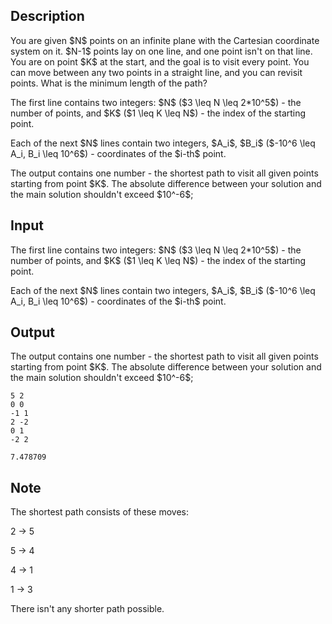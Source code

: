 ## Description

<div><p>You are given $N$ points on an infinite plane with the Cartesian coordinate system on it. $N-1$ points lay on one line, and one point isn't on that line. You are on point $K$ at the start, and the goal is to visit every point. You can move between any two points in a straight line, and you can revisit points. What is the minimum length of the path? </p></div><div class="input-specification"><p>The first line contains two integers: $N$ ($3 \leq N \leq 2*10^5$) - the number of points, and $K$ ($1 \leq K \leq N$) - the index of the starting point.</p><p>Each of the next $N$ lines contain two integers, $A_i$, $B_i$ ($-10^6 \leq A_i, B_i \leq 10^6$) - coordinates of the $i-th$ point.</p></div><div class="output-specification"><p>The output contains one number - the shortest path to visit all given points starting from point $K$. The absolute difference between your solution and the main solution shouldn't exceed $10^-6$;</p></div>

## Input

<p>The first line contains two integers: $N$ ($3 \leq N \leq 2*10^5$) - the number of points, and $K$ ($1 \leq K \leq N$) - the index of the starting point.</p><p>Each of the next $N$ lines contain two integers, $A_i$, $B_i$ ($-10^6 \leq A_i, B_i \leq 10^6$) - coordinates of the $i-th$ point.</p>

## Output

<p>The output contains one number - the shortest path to visit all given points starting from point $K$. The absolute difference between your solution and the main solution shouldn't exceed $10^-6$;</p>





```input1
5 2
0 0
-1 1
2 -2
0 1
-2 2
```




```output1
7.478709
```



## Note

<p>The shortest path consists of these moves: </p><p>2 -&gt; 5 </p><p>5 -&gt; 4 </p><p>4 -&gt; 1 </p><p>1 -&gt; 3 </p><p>There isn't any shorter path possible.</p>

